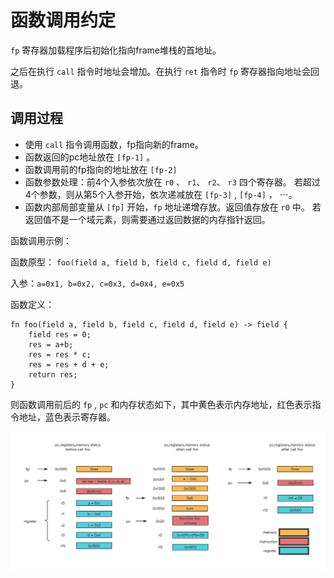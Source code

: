 # 函数调用约定

`fp` 寄存器加载程序后初始化指向frame堆栈的首地址。

之后在执行 `call` 指令时地址会增加。在执行 `ret` 指令时 `fp` 寄存器指向地址会回退。

## 调用过程 
- 使用 `call` 指令调用函数，fp指向新的frame。
- 函数返回的pc地址放在 `[fp-1]` 。
- 函数调用前的fp指向的地址放在 `[fp-2]` 
- 函数参数处理：前4个入参依次放在 `r0` 、 `r1`、 `r2`、 `r3` 四个寄存器。
              若超过4个参数，则从第5个入参开始，依次递减放在 `[fp-3]` , `[fp-4]` ， $\cdots$。
- 函数内部局部变量从 `[fp]` 开始，`fp` 地址递增存放。返回值存放在 `r0` 中。 若返回值不是一个域元素，则需要通过返回数据的内存指针返回。

函数调用示例：

函数原型： `foo(field a, field b, field c, field d, field e)`

入参：`a=0x1, b=0x2, c=0x3, d=0x4, e=0x5`

函数定义：
```
fn foo(field a, field b, field c, field d, field e) -> field {
    field res = 0;
    res = a+b;
    res = res * c;
    res = res + d + e;
    return res;
}
```

则函数调用前后的 `fp` , `pc` 和内存状态如下，其中黄色表示内存地址，红色表示指令地址，蓝色表示寄存器。

![OlaVM函数调用模型](images/procedure_call.png)